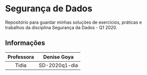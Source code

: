 # Segurança de Dados

Repositório para guardar minhas soluções de exercícios, práticas e trabalhos da disciplina Segurança da Dados - Q1 2020.

## Informações

| Professora | Denise Goya |
|:---:|:---:|
| Tidia | SD-2020q1-dia |
